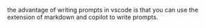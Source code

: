 the advantage of writing prompts in vscode is that you can use the extension of markdown and copilot to write prompts. 